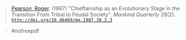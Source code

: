> [Pearson, Roger](pearson-r). (1987) "Chieftainship as an Evolutionary Stage in the Transition From Tribal to Feudal Society". *Mankind Quarterly* 28(2).
> [`http://doi.org/10.46469/mq.1987.28.2.3`](http://doi.org/10.46469/mq.1987.28.2.3)

> #nofreepdf
